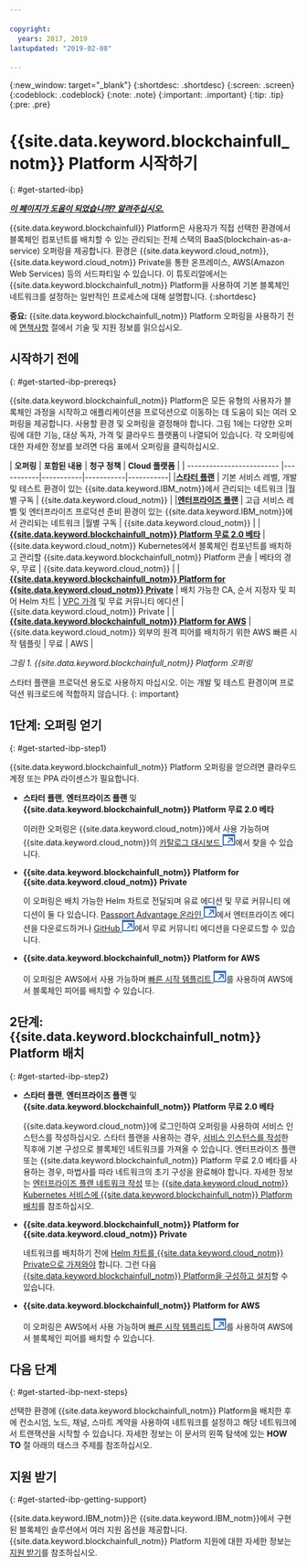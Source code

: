 ```yaml
---

copyright:
  years: 2017, 2019
lastupdated: "2019-02-08"

---
```


{:new_window: target="_blank"}
{:shortdesc: .shortdesc}
{:screen: .screen}
{:codeblock: .codeblock}
{:note: .note}
{:important: .important}
{:tip: .tip}
{:pre: .pre}

# {{site.data.keyword.blockchainfull_notm}} Platform 시작하기
{: #get-started-ibp}

***[이 페이지가 도움이 되었습니까? 알려주십시오.](https://www.surveygizmo.com/s3/4501493/IBM-Blockchain-Documentation)***

{{site.data.keyword.blockchainfull}} Platform은 사용자가
직접 선택한 환경에서 블록체인 컴포넌트를 배치할 수 있는 관리되는 전체 스택의
BaaS(blockchain-as-a-service) 오퍼링을 제공합니다. 환경은
{{site.data.keyword.cloud_notm}}, {{site.data.keyword.cloud_notm}} Private을 통한 온프레미스,
AWS(Amazon Web Services) 등의 서드파티일 수 있습니다. 이 튜토리얼에서는
{{site.data.keyword.blockchainfull_notm}} Platform을 사용하여
기본 블록체인 네트워크를 설정하는 일반적인 프로세스에 대해 설명합니다.
{:shortdesc}

**중요:** {{site.data.keyword.blockchainfull_notm}} Platform 오퍼링을
사용하기 전에 [면책사항](/docs/services/blockchain/needtoknow.html#disclaimer) 절에서 기술 및 지원 정보를 읽으십시오.


## 시작하기 전에
{: #get-started-ibp-prereqs}

{{site.data.keyword.blockchainfull_notm}} Platform은 모든 유형의 사용자가 블록체인 과정을 시작하고 애플리케이션을 프로덕션으로 이동하는 데 도움이 되는 여러 오퍼링을 제공합니다. 사용할 환경 및 오퍼링을 결정해야 합니다. 그림 1에는 다양한 오퍼링에 대한 기능, 대상 독자, 가격 및 클라우드 플랫폼이 나열되어 있습니다. 각 오퍼링에 대한 자세한 정보를 보려면 다음 표에서 오퍼링을 클릭하십시오.

| **오퍼링** | **포함된 내용** | **청구 정책** | **Cloud 플랫폼** |
| ------------------------- |-----------|-----------|-----------|-----------|
|[**스타터 플랜**](/docs/services/blockchain/starter_plan.html#starter-plan-about) | 기본 서비스 레벨, 개발 및 테스트 환경이 있는 {{site.data.keyword.IBM_notm}}에서 관리되는 네트워크 |월별 구독 | {{site.data.keyword.cloud_notm}} |
|[**엔터프라이즈 플랜**](/docs/services/blockchain/enterprise_plan.html#enterprise-plan-about) | 고급 서비스 레벨 및 엔터프라이즈 프로덕션 준비 환경이 있는 {{site.data.keyword.IBM_notm}}에서 관리되는 네트워크 |월별 구독 | {{site.data.keyword.cloud_notm}} |
| [**{{site.data.keyword.blockchainfull_notm}} Platform 무료 2.0 베타**](/docs/services/blockchain/howto/ibp-console.html#ibp-console-overview) | {{site.data.keyword.cloud_notm}} Kubernetes에서 블록체인 컴포넌트를 배치하고 관리할 {{site.data.keyword.blockchainfull_notm}} Platform 콘솔 | 베타의 경우, 무료 | {{site.data.keyword.cloud_notm}} |
| [**{{site.data.keyword.blockchainfull_notm}} Platform for {{site.data.keyword.cloud_notm}} Private**](/docs/services/blockchain/ibp-for-icp-about.html#ibp-icp-about) | 배치 가능한 CA, 순서 지정자 및 피어 Helm 차트 | [VPC 가격](/docs/services/blockchain/ibp-for-icp-about.html#ibp-icp-about-pricing) 및 무료 커뮤니티 에디션 | {{site.data.keyword.cloud_notm}} Private |
| [**{{site.data.keyword.blockchainfull_notm}} Platform for AWS**](/docs/services/blockchain/howto/remote_peer.html#remote-peer-aws-about) | {{site.data.keyword.cloud_notm}} 외부의 원격 피어를 배치하기 위한 AWS 빠른 시작 템플릿 | 무료 | AWS |

*그림 1. {{site.data.keyword.blockchainfull_notm}} Platform 오퍼링*

스타터 플랜을 프로덕션 용도로 사용하지 마십시오. 이는 개발 및 테스트 환경이며 프로덕션 워크로드에 적합하지 않습니다.
{: important}

## 1단계: 오퍼링 얻기
{: #get-started-ibp-step1}

{{site.data.keyword.blockchainfull_notm}} Platform 오퍼링을 얻으려면 클라우드 계정 또는 PPA 라이센스가 필요합니다.

* **스타터 플랜**, **엔터프라이즈 플랜** 및 **{{site.data.keyword.blockchainfull_notm}} Platform 무료 2.0 베타**

  이러한 오퍼링은 {{site.data.keyword.cloud_notm}}에서 사용 가능하며 {{site.data.keyword.cloud_notm}}의 [카탈로그 대시보드 ![외부 링크 아이콘](images/external_link.svg "외부 링크 아이콘")](https://cloud.ibm.com/catalog "카탈로그")에서 찾을 수 있습니다.

* **{{site.data.keyword.blockchainfull_notm}} Platform for {{site.data.keyword.cloud_notm}} Private**

  이 오퍼링은 배치 가능한 Helm 차트로 전달되며 유료 에디션 및 무료 커뮤니티 에디션이 둘 다 있습니다. [Passport Advantage 온라인 ![외부 링크 아이콘](images/external_link.svg "외부 링크 아이콘")](https://www.ibm.com/software/passportadvantage/pao_customer.html)에서 엔터프라이즈 에디션을 다운로드하거나 [GitHub ![외부 링크 아이콘](images/external_link.svg "외부 링크 아이콘")](https://github.com/IBM/charts/blob/master/repo/stable/ibm-blockchain-platform-dev-1.0.0.tgz)에서 무료 커뮤니티 에디션을 다운로드할 수 있습니다.

* **{{site.data.keyword.blockchainfull_notm}} Platform for AWS**

  이 오퍼링은 AWS에서 사용 가능하며 [빠른 시작 템플리트 ![외부 링크 아이콘](images/external_link.svg "외부 링크 아이콘")](https://aws.amazon.com/quickstart/architecture/ibm-blockchain-platform/)를 사용하여 AWS에서 블록체인 피어를 배치할 수 있습니다.

## 2단계: {{site.data.keyword.blockchainfull_notm}} Platform 배치
{: #get-started-ibp-step2}

* **스타터 플랜**, **엔터프라이즈 플랜** 및 **{{site.data.keyword.blockchainfull_notm}} Platform 무료 2.0 베타**

  {{site.data.keyword.cloud_notm}}에 로그인하여 오퍼링을 사용하여 서비스 인스턴스를 작성하십시오. 스타터 플랜을
사용하는 경우, [서비스 인스턴스를 작성](/docs/services/blockchain/get_start_starter_plan.html#getting-started-with-starter-plan)한
직후에 기본 구성으로 블록체인 네트워크를 가져올 수 있습니다. 엔터프라이즈 플랜 또는 {{site.data.keyword.blockchainfull_notm}} Platform 무료 2.0 베타를
사용하는 경우, 마법사를 따라 네트워크의 초기 구성을 완료해야 합니다. 자세한 정보는
[엔터프라이즈 플랜 네트워크 작성](/docs/services/blockchain/get_start.html#getting-started-with-enterprise-plan-create-network) 또는 [{{site.data.keyword.cloud_notm}} Kubernetes 서비스에 {{site.data.keyword.blockchainfull_notm}} Platform 배치](/docs/services/blockchain/howto/ibp-v2-deploy-iks.html#ibp-v2-deploy-iks)를 참조하십시오.

* **{{site.data.keyword.blockchainfull_notm}} Platform for {{site.data.keyword.cloud_notm}} Private**

  네트워크를 배치하기 전에 [Helm 차트를 {{site.data.keyword.cloud_notm}} Private으로 가져와야](/docs/services/blockchain/howto/helm_install_icp.html#helm-install) 합니다. 그런 다음 [{{site.data.keyword.blockchainfull_notm}} Platform을 구성하고 설치](/docs/services/blockchain/howto/ibp-console-deploy-icp.html#ibp-console-deploy-icp)할 수 있습니다.

* **{{site.data.keyword.blockchainfull_notm}} Platform for AWS**

  이 오퍼링은 AWS에서 사용 가능하며 [빠른 시작 템플리트 ![외부 링크 아이콘](images/external_link.svg "외부 링크 아이콘")](https://aws.amazon.com/quickstart/architecture/ibm-blockchain-platform/)를 사용하여 AWS에서 블록체인 피어를 배치할 수 있습니다.

## 다음 단계
{: #get-started-ibp-next-steps}

선택한 환경에 {{site.data.keyword.blockchainfull_notm}} Platform을 배치한 후에
컨소시엄, 노드, 채널, 스마트 계약을 사용하여 네트워크를 설정하고 해당 네트워크에서 트랜잭션을 시작할 수 있습니다. 자세한 정보는
이 문서의 왼쪽 탐색에 있는 **HOW TO** 절 아래의 태스크 주제를 참조하십시오.

## 지원 받기
{: #get-started-ibp-getting-support}

{{site.data.keyword.IBM_notm}}은 {{site.data.keyword.IBM_notm}}에서 구현된
블록체인 솔루션에서 여러 지원 옵션을 제공합니다. {{site.data.keyword.blockchainfull_notm}} Platform
지원에 대한 자세한 정보는 [지원 받기](/docs/services/blockchain/ibmblockchain_support.html#blockchain-support)를 참조하십시오.
